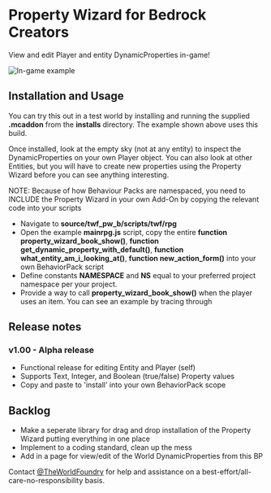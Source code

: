 # Property Wizard for Bedrock Creators

View and edit Player and entity DynamicProperties in-game!

![In-game example](https://github.com/abrightmoore/Property-Wizard-for-Bedrock-Creators/blob/main/example_wiz.gif?raw=true)

## Installation and Usage
You can try this out in a test world by installing and running the supplied **.mcaddon** from the **installs** directory. The example shown above uses this build.

Once installed, look at the empty sky (not at any entity) to inspect the DynamicProperties on your own Player object. You can also look at other Entities, but you will have to create new properties using the Property Wizard before you can see anything interesting.

NOTE: Because of how Behaviour Packs are namespaced, you need to INCLUDE the Property Wizard in your own Add-On by copying the relevant code into your scripts
- Navigate to **source/twf_pw_b/scripts/twf/rpg**
- Open the example **mainrpg.js** script, copy the entire **function property_wizard_book_show()**, **function get_dynamic_property_with_default()**, **function what_entity_am_i_looking_at()**, **function new_action_form()** into your own BehaviorPack script
- Define constants **NAMESPACE** and **NS** equal to your preferred project namespace per your project.
- Provide a way to call **property_wizard_book_show()** when the player uses an item. You can see an example by tracing through 

## Release notes
### v1.00 - Alpha release
- Functional release for editing Entity and Player (self)
- Supports Text, Integer, and Boolean (true/false) Property values
- Copy and paste to 'install' into your own BehaviorPack scope

## Backlog
- Make a seperate library for drag and drop installation of the Property Wizard putting everything in one place
- Implement to a coding standard, clean up the mess
- Add in a page for view/edit of the World DynamicProperties from this BP

Contact [@TheWorldFoundry](https://bsky.app/profile/theworldfoundry.com) for help and assistance on a best-effort/all-care-no-responsibility basis.
